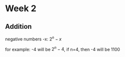 # Week 2

## Addition

negative numbers -x: $2^n-x$

for example: -4 will be $2^n-4$, if n=4, then -4 will be 1100

